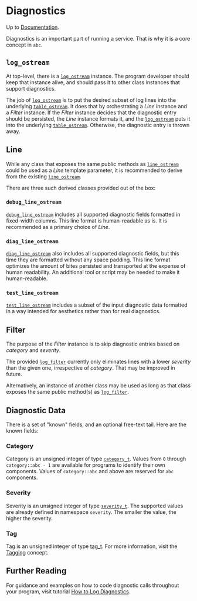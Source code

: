# Diagnostics

Up to [Documentation](../README.md).

Diagnostics is an important part of running a service.
That is why it is a core concept in `abc`.

## `log_ostream`
At top-level, there is a [`log_ostream`](../ref/log.md) instance.
The program developer should keep that instance alive, and should pass it to other class instances that support diagnostics.

The job of [`log_ostream`](../ref/log.md) is to put the desired subset of log lines into the underlying [`table_ostream`](../ref/table.md).
It does that by orchestrating a _Line_ instance and a _Filter_ instance.
If the _Filter_ instance decides that the diagnostic entry should be persisted, the _Line_ instance formats it, and the [`log_ostream`](../ref/log.md) puts it into the underlying [`table_ostream`](../ref/table.md).
Otherwise, the diagnostic entry is thrown away.

## Line
While any class that exposes the same public methods as [`line_ostream`](../ref/table.md) could be used as a _Line_ template parameter, it is recommended to derive from the existing [`line_ostream`](../ref/table.md).

There are three such derived classes provided out of the box:

### `debug_line_ostream`
[`debug_line_ostream`](../ref/log.md) includes all supported diagnostic fields formatted in fixed-width columns.
This line format is human-readable as is.
It is recommended as a primary choice of _Line_.

### `diag_line_ostream`
[`diag_line_ostream`](../ref/log.md) also includes all supported diagnostic fields, but this time they are formatted without any space padding.
This line format optimizes the amount of bites persisted and transported at the expense of human readability.
An additional tool or script may be needed to make it human-readable.

### `test_line_ostream`
[`test_line_ostream`](../ref/log.md) includes a subset of the input diagnostic data formatted in a way intended for aesthetics rather than for real diagnostics.

## Filter
The purpose of the _Filter_ instance is to skip diagnostic entries based on _category_ and _severity_.

The provided [`log_filter`](../ref/log.md) currently only eliminates lines with a lower _severity_ than the given one, irrespective of _category_.
That may be improved in future.

Alternatively, an instance of another class may be used as long as that class exposes the same public method(s) as [`log_filter`](../ref/log.md).

## Diagnostic Data
There is a set of "known" fields, and an optional free-text tail.
Here are the known fields:

### Category
Category is an unsigned integer of type [`category_t`](../ref/log.md).
Values from `0` through `category::abc - 1` are available for programs to identify their own components.
Values of `category::abc` and above are reserved for `abc` components.

### Severity
Severity is an unsigned integer of type [`severity_t`](../ref/log.md).
The supported values are already defined in namespace `severity`.
The smaller the value, the higher the severity.

### Tag
Tag is an unsigned integer of type [tag_t](../ref/tag.md).
For more information, visit the [Tagging](tagging.md) concept.

## Further Reading
For guidance and examples on how to code diagnostic calls throughout your program, visit tutorial [How to Log Diagnostics](../tutorials/diagnostics.md).